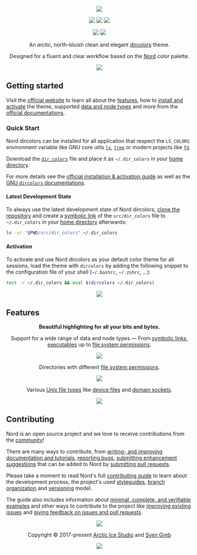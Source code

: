 <p align="center"><a href="https://www.nordtheme.com/ports/dircolors" target="_blank"><img src="https://raw.githubusercontent.com/arcticicestudio/nord-docs/main/assets/images/ports/dircolors/repository-hero.svg?sanitize=true"/></a></p>

<p align="center"><a href="https://github.com/arcticicestudio/nord-dircolors/releases/latest"><img src="https://img.shields.io/github/release/arcticicestudio/nord-dircolors.svg?style=flat-square&label=Release&logo=github&logoColor=eceff4&colorA=4c566a&colorB=88c0d0"/></a> <a href="https://www.nordtheme.com/docs/ports/dircolors"><img src="https://img.shields.io/github/release/arcticicestudio/nord-dircolors.svg?style=flat-square&label=Docs&colorA=4c566a&colorB=88c0d0&logo=data%3Aimage%2Fsvg%2Bxml%3Bbase64%2CPHN2ZyB4bWxucz0iaHR0cDovL3d3dy53My5vcmcvMjAwMC9zdmciIHdpZHRoPSIxNiIgaGVpZ2h0PSIxNiI%2BCiAgICA8cGF0aCBmaWxsPSIjZDhkZWU5IiBkPSJNMTMuNzQ2IDIuODEzYS42Ny42NyAwIDAgMC0uNTU5LS4xMzNMOCAzLjg0OGwtNS4xODgtMS4xOGEuNjY5LjY2OSAwIDAgMC0uNTcuMTMzLjY3Ny42NzcgMCAwIDAtLjI0Mi41MzF2OC4xMzNjLS4wMDguMzIuMjEuNTk4LjUyLjY2OGw1LjMzMiAxLjE5OWguMjk2bDUuMzMyLTEuMmEuNjY4LjY2OCAwIDAgMCAuNTItLjY2N1YzLjMzMmEuNjU5LjY1OSAwIDAgMC0uMjU0LS41MnpNMy4zMzIgNC4xNjhsNCAuODk4djYuNzY2bC00LS44OTh6bTkuMzM2IDYuNzY2bC00IC44OThWNS4wNjZsNC0uODk4em0wIDAiLz4KPC9zdmc%2BCg%3D%3D"/></a> <a href="https://github.com/arcticicestudio/nord-dircolors/blob/develop/CHANGELOG.md#050"><img src="https://img.shields.io/github/release/arcticicestudio/nord-dircolors.svg?style=flat-square&label=Changelog&logo=github&logoColor=eceff4&colorA=4c566a&colorB=88c0d0"/></a></p>

<p align="center"><a href="https://github.com/arcticicestudio/styleguide-markdown/releases/latest" target="_blank"><img src="https://img.shields.io/github/release/arcticicestudio/styleguide-markdown.svg?style=flat-square&label=Markdown%20Style%20Guide&colorA=4c566a&colorB=88c0d0&logo=data%3Aimage%2Fsvg%2Bxml%3Bbase64%2CPHN2ZyB4bWxucz0iaHR0cDovL3d3dy53My5vcmcvMjAwMC9zdmciIHdpZHRoPSIzOSIgaGVpZ2h0PSIzOSIgdmlld0JveD0iMCAwIDM5IDM5Ij48cGF0aCBmaWxsPSJub25lIiBzdHJva2U9IiNEOERFRTkiIHN0cm9rZS13aWR0aD0iMyIgc3Ryb2tlLW1pdGVybGltaXQ9IjEwIiBkPSJNMS41IDEuNWgzNnYzNmgtMzZ6Ii8%2BPHBhdGggZmlsbD0iI0Q4REVFOSIgZD0iTTIwLjY4MyAyNS42NTVsNS44NzItMTMuNDhoLjU2Nmw1Ljg3MyAxMy40OGgtMS45OTZsLTQuMTU5LTEwLjA1Ni00LjE2MSAxMC4wNTZoLTEuOTk1em0tMi42OTYgMGwtMTMuNDgtNS44NzJ2LS41NjZsMTMuNDgtNS44NzJ2MS45OTVMNy45MzEgMTkuNWwxMC4wNTYgNC4xNnoiLz48L3N2Zz4%3D"/></a> <a href="https://github.com/arcticicestudio/styleguide-git/releases/latest" target="_blank"><img src="https://img.shields.io/github/release/arcticicestudio/styleguide-git.svg?style=flat-square&label=Git%20Style%20Guide&logoColor=eceff4&colorA=4c566a&colorB=88c0d0&logo=git"/></a></p>

<p align="center">An arctic, north-bluish clean and elegant <a href="https://www.gnu.org/software/coreutils/dircolors" target="_blank">dircolors</a> theme.</p>

<p align="center">Designed for a fluent and clear workflow based on the <a href="https://www.nordtheme.com" target="_blank">Nord</a> color palette.</p>

<p align="center"><a href="https://www.nordtheme.com/ports/dircolors" target="_blank"><img src="https://raw.githubusercontent.com/arcticicestudio/nord-docs/main/assets/images/ports/dircolors/overview.png"/></a></p>

## Getting started

Visit the [official website][nord-home] to learn all about the [features][nord-home#intro], how to [install and activate][nord-docs-home-install] the theme, supported [data and node types][nord-docs-home-types] and more from the [official documentations][nord-docs-home].

### Quick Start

Nord dircolors can be installed for all application that respect the `LS_COLORS` environment variable like GNU core utils [`ls`][wiki-ls], [`tree`][wiki-tree] or modern projects like [`fd`][gh-sharkdp/fd].

Download the [`dir_colors`][gh-tree-dir_colors] file and place it as `~/.dir_colors` in your [home directory][wiki-home_dir].

For more details see the [official installation & activation guide][nord-docs-home-install] as well as the [GNU `dircolors` documentations][gnu-docs-dircolors].

#### Latest Development State

To always use the latest development state of Nord dircolors, [clone the repository][repo] and create a [symbolic link][wiki-symlink] of the `src/dir_colors` file to `~/.dir_colors` in your [home directory][wiki-home_dir] afterwards:

```sh
ln -sr "$PWD/src/dir_colors" ~/.dir_colors
```

#### Activation

To activate and use Nord dircolors as your default color theme for all sessions, load the theme with `dircolors` by adding the following snippet to the configuration file of your shell (`~/.bashrc`, `~/.zshrc`, …):

```sh
test -r ~/.dir_colors && eval $(dircolors ~/.dir_colors)
```

<p align="center"><img src="https://raw.githubusercontent.com/arcticicestudio/nord-docs/main/assets/images/ports/dircolors/installation-shell-rc.png"/></p>

## Features

<p align="center"><strong>Beautiful highlighting for all your bits and bytes.</strong></p>
<p align="center">Support for a wide range of data and node types — From <a href="https://en.wikipedia.org/wiki/Symbolic_link" target="_blank">symbolic links</a>, <a href="https://en.wikipedia.org/wiki/Executable" target="_blank">executables</a> up to <a href="https://en.wikipedia.org/wiki/File_system_permissions" target="_blank">file system permissions</a>.</p>
<p align="center"><img src="https://raw.githubusercontent.com/arcticicestudio/nord-docs/main/assets/images/ports/dircolors/links.png"/></p>

<p align="center">Directories with different <a href="https://en.wikipedia.org/wiki/File_system_permissions" target="_blank">file system permissions</a>.</p>
<p align="center"><img src="https://raw.githubusercontent.com/arcticicestudio/nord-docs/main/assets/images/ports/dircolors/directories.png"/></p>

<p align="center">Various <a href="https://en.wikipedia.org/wiki/Unix_file_types" target="_blank">Unix file types</a> like <a href="https://en.wikipedia.org/wiki/Device_file" target="_blank">device files</a> and <a href="https://en.wikipedia.org/wiki/Unix_domain_socket" target="_blank">domain sockets</a>.</p>
<p align="center"><img src="https://raw.githubusercontent.com/arcticicestudio/nord-docs/main/assets/images/ports/dircolors/blocks-and-sockets.png"/></p>

## Contributing

Nord is an open source project and we love to receive contributions from the [community][nord-comm]!

There are many ways to contribute, from [writing- and improving documentation and tutorials][nord-contrib-guide-docs], [reporting bugs][nord-contrib-guide-bugs], [submitting enhancement suggestions][nord-contrib-guide-enhance] that can be added to Nord by [submitting pull requests][nord-contrib-guide-pr].

Please take a moment to read Nord's full [contributing guide][nord-contrib-guide] to learn about the development process, the project's used [styleguides][nord-contrib-guide-styles], [branch organization][nord-contrib-guide-branching] and [versioning][nord-contrib-guide-versioning] model.

The guide also includes information about [minimal, complete, and verifiable examples][nord-contrib-guide-mcve] and other ways to contribute to the project like [improving existing issues][nord-contrib-guide-impr-issues] and [giving feedback on issues and pull requests][nord-contrib-guide-feedback].

<p align="center"><img src="https://raw.githubusercontent.com/arcticicestudio/nord-docs/main/assets/images/nord/repository-footer-separator.svg?sanitize=true" /></p>

<p align="center">Copyright &copy; 2017-present <a href="https://www.arcticicestudio.com" target="_blank">Arctic Ice Studio</a> and <a href="https://www.svengreb.de" target="_blank">Sven Greb</a></p>

<p align="center"><a href="https://github.com/arcticicestudio/nord-dircolors/blob/develop/LICENSE.md"><img src="https://img.shields.io/static/v1.svg?style=flat-square&label=License&message=MIT&logoColor=eceff4&logo=github&colorA=4c566a&colorB=88c0d0"/></a></p>

[gh-sharkdp/fd]: https://github.com/sharkdp/fd
[gh-tree-dir_colors]: https://github.com/arcticicestudio/nord-dircolors/blob/develop/src/dir_colors
[gnu-docs-dircolors]: https://www.gnu.org/software/coreutils/manual/html_node/dircolors-invocation.html
[nord-comm]: https://www.nordtheme.com/community
[nord-contrib-guide-branching]: https://github.com/arcticicestudio/nord/blob/develop/CONTRIBUTING.md#branch-organization
[nord-contrib-guide-bugs]: https://github.com/arcticicestudio/nord/blob/develop/CONTRIBUTING.md#bug-reports
[nord-contrib-guide-docs]: https://github.com/arcticicestudio/nord/blob/develop/CONTRIBUTING.md#documentations
[nord-contrib-guide-enhance]: https://github.com/arcticicestudio/nord/blob/develop/CONTRIBUTING.md#enhancement-suggestions
[nord-contrib-guide-feedback]: https://github.com/arcticicestudio/nord/blob/develop/CONTRIBUTING.md#give-feedback-on-issues-and-pull-requests
[nord-contrib-guide-impr-issues]: https://github.com/arcticicestudio/nord/blob/develop/CONTRIBUTING.md#improve-issues
[nord-contrib-guide-mcve]: https://github.com/arcticicestudio/nord/blob/develop/CONTRIBUTING.md#mcve
[nord-contrib-guide-pr]: https://github.com/arcticicestudio/nord/blob/develop/CONTRIBUTING.md#pull-requests
[nord-contrib-guide-styles]: https://github.com/arcticicestudio/nord/blob/develop/CONTRIBUTING.md#styleguides
[nord-contrib-guide-versioning]: https://github.com/arcticicestudio/nord/blob/develop/CONTRIBUTING.md#versioning
[nord-contrib-guide]: https://github.com/arcticicestudio/nord/blob/develop/CONTRIBUTING.md
[nord-docs-home-install]: https://www.nordtheme.com/docs/ports/dircolors/installation
[nord-docs-home-types]: https://www.nordtheme.com/docs/ports/dircolors/type-support
[nord-docs-home]: https://www.nordtheme.com/docs/ports/dircolors
[nord-home]: https://www.nordtheme.com/ports/dircolors
[nord-home#intro]: https://www.nordtheme.com/ports/dircolors#introduction
[repo]: https://github.com/arcticicestudio/nord-dircolors
[wiki-home_dir]: https://en.wikipedia.org/wiki/Home_directory
[wiki-ls]: https://en.wikipedia.org/wiki/Ls
[wiki-symlink]: https://en.wikipedia.org/wiki/Symbolic_link
[wiki-tree]: https://en.wikipedia.org/wiki/Tree_(command)
